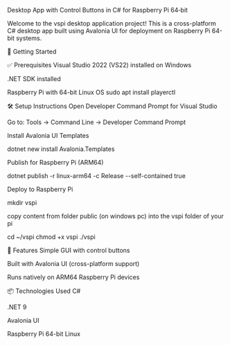 Desktop App with Control Buttons in C# for Raspberry Pi 64‐bit

Welcome to the vspi desktop application project! This is a cross-platform C# desktop app built using Avalonia UI for deployment on Raspberry Pi 64-bit systems.

🚀 Getting Started

✅ Prerequisites Visual Studio 2022 (VS22) installed on Windows

.NET SDK installed

Raspberry Pi with 64-bit Linux OS sudo apt install playerctl

🛠️ Setup Instructions Open Developer Command Prompt for Visual Studio

Go to: Tools → Command Line → Developer Command Prompt

Install Avalonia UI Templates

dotnet new install Avalonia.Templates

Publish for Raspberry Pi (ARM64)

dotnet publish -r linux-arm64 -c Release --self-contained true

Deploy to Raspberry Pi

mkdir vspi

copy content from folder public (on windows pc) into the vspi folder of your pi

cd ~/vspi chmod +x vspi ./vspi

🧩 Features Simple GUI with control buttons

Built with Avalonia UI (cross-platform support)

Runs natively on ARM64 Raspberry Pi devices

📦 Technologies Used C#

.NET 9

Avalonia UI

Raspberry Pi 64-bit Linux
